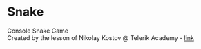 # Snake
Console Snake Game <br>
Created by the lesson of Nikolay Kostov @ Telerik Academy - <a href="https://www.youtube.com/watch?v=dXng0W0R_Ks">link</a>